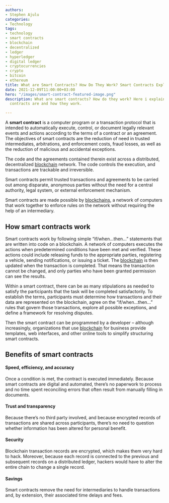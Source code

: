 ```yaml
---
authors:
- Stephen Ajulu
categories:
- Technology
tags:
- technology
- smart contracts
- blockchain
- decentralized
- ledger
- hyperledger
- digital ledger
- cryptocurrencies
- crypto
- bitcoin
- ethereum
title: What are Smart Contracts? How Do They Work? Smart Contracts Explained
date: 2021-12-09T11:00:00+03:00
hero: "/images/smart-contract-featured-image.png"
description: What are smart contracts? How do they work? Here i explain what smart
  contracts are and how they work.

---
```

A **smart contract** is a computer program or a transaction protocol that is intended to automatically execute, control, or document legally relevant events and actions according to the terms of a contract or an agreement. The objectives of smart contracts are the reduction of need in trusted intermediates, arbitrations, and enforcement costs, fraud losses, as well as the reduction of malicious and accidental exceptions.

The code and the agreements contained therein exist across a distributed, decentralized [blockchain](https://stephenajulu.com/blog/what-is-blockchain-how-does-it-work-blockchain-explained/) network. The code controls the execution, and transactions are trackable and irreversible.

Smart contracts permit trusted transactions and agreements to be carried out among disparate, anonymous parties without the need for a central authority, legal system, or external enforcement mechanism.

Smart contracts are made possible by [blockchains](https://stephenajulu.com/blog/what-is-blockchain-how-does-it-work-blockchain-explained/), a network of computers that work together to enforce rules on the network without requiring the help of an intermediary.

## How smart contracts work

Smart contracts work by following simple “if/when…then…” statements that are written into code on a blockchain. A network of computers executes the actions when predetermined conditions have been met and verified. These actions could include releasing funds to the appropriate parties, registering a vehicle, sending notifications, or issuing a ticket. The [blockchain](https://stephenajulu.com/blog/what-is-blockchain-how-does-it-work-blockchain-explained/) is then updated when the transaction is completed. That means the transaction cannot be changed, and only parties who have been granted permission can see the results.

Within a smart contract, there can be as many stipulations as needed to satisfy the participants that the task will be completed satisfactorily. To establish the terms, participants must determine how transactions and their data are represented on the blockchain, agree on the “if/when...then…” rules that govern those transactions, explore all possible exceptions, and define a framework for resolving disputes.

Then the smart contract can be programmed by a developer – although increasingly, organizations that use [blockchain](https://stephenajulu.com/blog/what-is-blockchain-how-does-it-work-blockchain-explained/) for business provide templates, web interfaces, and other online tools to simplify structuring smart contracts.

## Benefits of smart contracts

#### Speed, efficiency, and accuracy

Once a condition is met, the contract is executed immediately. Because smart contracts are digital and automated, there’s no paperwork to process and no time spent reconciling errors that often result from manually filling in documents.

#### Trust and transparency

Because there’s no third party involved, and because encrypted records of transactions are shared across participants, there’s no need to question whether information has been altered for personal benefit.

#### Security

Blockchain transaction records are encrypted, which makes them very hard to hack. Moreover, because each record is connected to the previous and subsequent records on a distributed ledger, hackers would have to alter the entire chain to change a single record.

#### Savings

Smart contracts remove the need for intermediaries to handle transactions and, by extension, their associated time delays and fees.